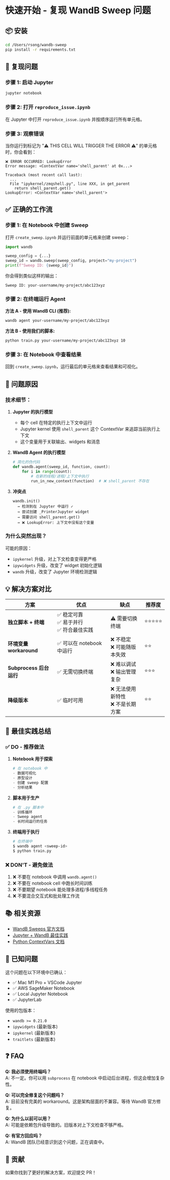 # 快速开始 - 复现 WandB Sweep 问题

## 📦 安装

```bash
cd /Users/rsong/wandb-sweep
pip install -r requirements.txt
```

## 🔴 复现问题

### 步骤 1: 启动 Jupyter

```bash
jupyter notebook
```

### 步骤 2: 打开 `reproduce_issue.ipynb`

在 Jupyter 中打开 `reproduce_issue.ipynb` 并按顺序运行所有单元格。

### 步骤 3: 观察错误

当你运行到标记为 "⚠️ THIS CELL WILL TRIGGER THE ERROR ⚠️" 的单元格时，你会看到：

```
❌ ERROR OCCURRED: LookupError
Error message: <ContextVar name='shell_parent' at 0x...>

Traceback (most recent call last):
  ...
  File "ipykernel/zmqshell.py", line XXX, in get_parent
    return shell_parent.get()
LookupError: <ContextVar name='shell_parent'>
```

## ✅ 正确的工作流

### 步骤 1: 在 Notebook 中创建 Sweep

打开 `create_sweep.ipynb` 并运行前面的单元格来创建 sweep：

```python
import wandb

sweep_config = {...}
sweep_id = wandb.sweep(sweep_config, project="my-project")
print(f"Sweep ID: {sweep_id}")
```

你会得到类似这样的输出：
```
Sweep ID: your-username/my-project/abc123xyz
```

### 步骤 2: 在终端运行 Agent

**方法 A - 使用 WandB CLI (推荐):**

```bash
wandb agent your-username/my-project/abc123xyz
```

**方法 B - 使用我们的脚本:**

```bash
python train.py your-username/my-project/abc123xyz 10
```

### 步骤 3: 在 Notebook 中查看结果

回到 `create_sweep.ipynb`，运行最后的单元格来查看结果和可视化。

## 🔬 问题原因

### 技术细节：

1. **Jupyter 的执行模型**
   - 每个 cell 在特定的执行上下文中运行
   - Jupyter kernel 使用 `shell_parent` 这个 ContextVar 来追踪当前执行上下文
   - 这个变量用于关联输出、widgets 和消息

2. **WandB Agent 的执行模型**
   ```python
   # 简化的伪代码
   def wandb.agent(sweep_id, function, count):
       for i in range(count):
           # 在新的线程/进程/上下文中执行
           run_in_new_context(function)  # ❌ shell_parent 不存在
   ```

3. **冲突点**
   ```
   wandb.init() 
     → 检测到在 Jupyter 中运行 ✓
     → 尝试创建 _PrinterJupyter widget
     → 需要访问 shell_parent.get()
     → ❌ LookupError: 上下文中没有这个变量
   ```

### 为什么突然出现？

可能的原因：
- `ipykernel` 升级，对上下文检查变得更严格
- `ipywidgets` 升级，改变了 widget 初始化逻辑
- `wandb` 升级，改变了 Jupyter 环境检测逻辑

## 💡 解决方案对比

| 方案 | 优点 | 缺点 | 推荐度 |
|------|------|------|--------|
| **独立脚本 + 终端** | ✅ 稳定可靠<br>✅ 易于并行<br>✅ 符合最佳实践 | ⚠️ 需要切换终端 | ⭐⭐⭐⭐⭐ |
| **环境变量 workaround** | ✅ 可以在 notebook 中运行 | ❌ 不稳定<br>❌ 可能随版本失效 | ⭐⭐ |
| **Subprocess 后台运行** | ✅ 无需切换终端 | ❌ 难以调试<br>❌ 输出管理复杂 | ⭐⭐⭐ |
| **降级版本** | ✅ 临时可用 | ❌ 无法使用新特性<br>❌ 不是长期方案 | ⭐⭐ |

## 🎯 最佳实践总结

### ✅ DO - 推荐做法

1. **Notebook 用于探索**
   ```python
   # 在 notebook 中
   - 数据可视化
   - 原型设计
   - 创建 sweep 配置
   - 分析结果
   ```

2. **脚本用于生产**
   ```python
   # 在 .py 脚本中
   - 训练循环
   - Sweep agent
   - 长时间运行的任务
   ```

3. **终端用于执行**
   ```bash
   # 在终端中
   $ wandb agent <sweep-id>
   $ python train.py
   ```

### ❌ DON'T - 避免做法

1. ❌ 不要在 notebook 中调用 `wandb.agent()`
2. ❌ 不要在 notebook cell 中跑长时间训练
3. ❌ 不要期望 notebook 能处理多进程/多线程任务
4. ❌ 不要混合交互式和批处理工作流

## 📚 相关资源

- [WandB Sweeps 官方文档](https://docs.wandb.ai/guides/sweeps)
- [Jupyter + WandB 最佳实践](https://docs.wandb.ai/guides/integrations/jupyter)
- [Python ContextVars 文档](https://docs.python.org/3/library/contextvars.html)

## 🐛 已知问题

这个问题在以下环境中已确认：

- ✅ Mac M1 Pro + VSCode Jupyter
- ✅ AWS SageMaker Notebook
- ✅ Local Jupyter Notebook
- ✅ JupyterLab

使用的包版本：
- `wandb >= 0.21.0`
- `ipywidgets` (最新版本)
- `ipykernel` (最新版本)
- `traitlets` (最新版本)

## ❓ FAQ

**Q: 我必须使用终端吗？**  
A: 不一定。你可以用 `subprocess` 在 notebook 中启动后台进程，但这会增加复杂性。

**Q: 可以完全修复这个问题吗？**  
A: 目前没有完美的 workaround。这是架构层面的不兼容。等待 WandB 官方修复。

**Q: 为什么以前可以用？**  
A: 可能是依赖包升级导致的。旧版本对上下文检查不够严格。

**Q: 有官方回应吗？**  
A: WandB 团队已经意识到这个问题，正在调查中。

## 🤝 贡献

如果你找到了更好的解决方案，欢迎提交 PR！


